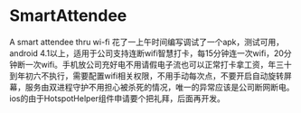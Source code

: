# SmartAttendee
A smart attendee thru wi-fi
花了一上午时间编写调试了一个apk，测试可用，android 4.1以上，适用于公司支持连断wifi智慧打卡，每15分钟连一次wifi，20分钟断一次wifi。手机放公司充好电不用请假电子流也可以正常打卡拿工资，年三十到年初六不执行，需要配置wifi相关权限，不用手动每次点，不要开启自动旋转屏幕，服务由双进程守护不用担心被杀死的情况，唯一的异常应该是公司断网断电。ios的由于HotspotHelper组件申请要个把礼拜，后面再开发。